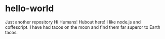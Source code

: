 # hello-world
Just another repository
Hi Humans!
Hubout here! I like node.js and coffescript.
I have had tacos on the moon and find them far superor to Earth tacos.
